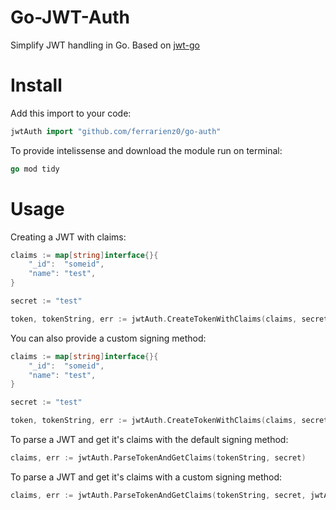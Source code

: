# Go-JWT-Auth

Simplify JWT handling in Go. Based on [jwt-go](github.com/dgrijalva/jwt-go)

# Install

Add this import to your code:

```go
jwtAuth import "github.com/ferrarienz0/go-auth"
```

To provide intelissense and download the module run on terminal:

```go
go mod tidy
```

# Usage

Creating a JWT with claims:

```go
claims := map[string]interface{}{
	"_id":  "someid",
	"name": "test",
}

secret := "test"

token, tokenString, err := jwtAuth.CreateTokenWithClaims(claims, secret)
```

You can also provide a custom signing method:

```go
claims := map[string]interface{}{
	"_id":  "someid",
	"name": "test",
}

secret := "test"

token, tokenString, err := jwtAuth.CreateTokenWithClaims(claims, secret, jwtAuth.HS512)
```

To parse a JWT and get it's claims with the default signing method:

```go
claims, err := jwtAuth.ParseTokenAndGetClaims(tokenString, secret)
```

To parse a JWT and get it's claims with a custom signing method:

```go
claims, err := jwtAuth.ParseTokenAndGetClaims(tokenString, secret, jwtAuth.HS512)
```
